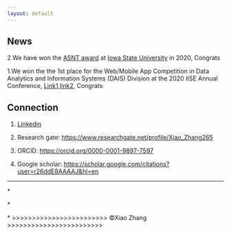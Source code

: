 ```yaml
---
layout: default
---
```


## News

2.We have won the [ASNT award](https://news.engineering.iastate.edu/2020/11/05/research-in-nondestructive-evaluation-thermal-imaging-leads-to-a-national-award-for-cyclone-engineers/) at [Iowa State University](https://www.iastate.edu/) in 2020, Congrats

1.We won the the 1st place for the Web/Mobile App Competition in Data Analytics and Information Systems (DAIS) Division at the 2020 IISE Annual Conference, [Link1](https://youtu.be/7cCa5eH16EI),[link2](https://youtu.be/PgbkwAzFivs), Congrats


## Connection

1. [Linkedin](https://www.linkedin.com/in/zhangxiaoiowa/)

2. Research gate: https://www.researchgate.net/profile/Xiao_Zhang265

3. ORCID: https://orcid.org/0000-0001-9897-7597

4. Google scholar: https://scholar.google.com/citations?user=r26ddE8AAAAJ&hl=en

- - -
<p> *
<p> *
<p> * >>>>>>>>>>>>>>>>>>>>>>>> ©Xiao Zhang >>>>>>>>>>>>>>>>>>>>>>>>
